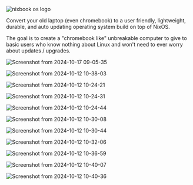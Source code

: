 ![nixbook os logo](https://github.com/user-attachments/assets/8511e040-ebf0-4090-b920-c051b23fcc9c)

Convert your old laptop (even chromebook) to a user friendly, lightweight, durable, and auto updating operating system build on top of NixOS.

The goal is to create a "chromebook like" unbreakable computer to give to basic users who know nothing about Linux and won't need to ever worry about updates / upgrades.

![Screenshot from 2024-10-17 09-05-35](https://github.com/user-attachments/assets/5564c57f-078b-429b-923f-49c2f215a907)

![Screenshot from 2024-10-12 10-38-03](https://github.com/user-attachments/assets/359b51ab-996d-47b2-9d4d-aa357d328b6c)


![Screenshot from 2024-10-12 10-24-21](https://github.com/user-attachments/assets/865760ec-fcd1-4133-be35-5fb5cf0e6638)


![Screenshot from 2024-10-12 10-24-31](https://github.com/user-attachments/assets/77b02843-4c3e-409c-82dc-7579578b2582)


![Screenshot from 2024-10-12 10-24-44](https://github.com/user-attachments/assets/968111d9-c018-4be5-8aaa-ee5c647b2617)

![Screenshot from 2024-10-12 10-30-08](https://github.com/user-attachments/assets/5ab1db5e-ee71-4df5-89dd-18ebdc49d5e4)

![Screenshot from 2024-10-12 10-30-44](https://github.com/user-attachments/assets/4dbfed1b-fe37-434e-980a-d8242148badf)


![Screenshot from 2024-10-12 10-32-06](https://github.com/user-attachments/assets/e5acdb79-3b62-4662-b2e8-da9246a67bea)

![Screenshot from 2024-10-12 10-36-59](https://github.com/user-attachments/assets/9c5cbec7-2d84-4047-a364-addd67b0d074)


![Screenshot from 2024-10-12 10-40-07](https://github.com/user-attachments/assets/3540074a-e11e-4a88-a812-4ef3d4c83f0b)

![Screenshot from 2024-10-12 10-40-36](https://github.com/user-attachments/assets/6f62f3da-4a4c-464a-b75b-2046ff4d9162)
